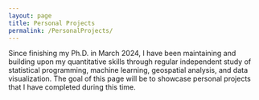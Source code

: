 ```yaml
---
layout: page
title: Personal Projects
permalink: /PersonalProjects/
---
```


Since finishing my Ph.D. in March 2024, I have been maintaining and building upon my quantitative skills through regular independent study of statistical programming, machine learning, geospatial analysis, and data visualization. The goal of this page will be to showcase personal projects that I have completed during this time.
